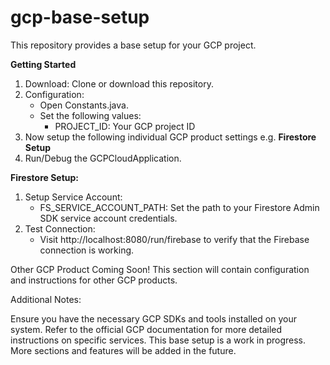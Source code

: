 # gcp-base-setup
This repository provides a base setup for your GCP project.

**Getting Started**
1. Download: Clone or download this repository.
2. Configuration:
   - Open Constants.java.
   - Set the following values:
     	* PROJECT_ID: Your GCP project ID
3. Now setup the following individual GCP product settings e.g. **Firestore Setup**
4. Run/Debug the GCPCloudApplication.
   
**Firestore Setup:**
1. Setup
	Service Account:
	- FS_SERVICE_ACCOUNT_PATH: Set the path to your Firestore Admin SDK service account credentials.
2. Test Connection:
	- Visit http://localhost:8080/run/firebase to verify that the Firebase connection is working.

Other GCP Product
Coming Soon! This section will contain configuration and instructions for other GCP products.

Additional Notes:

Ensure you have the necessary GCP SDKs and tools installed on your system.
Refer to the official GCP documentation for more detailed instructions on specific services.
This base setup is a work in progress. More sections and features will be added in the future.
